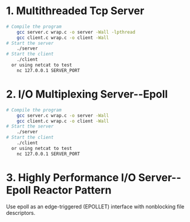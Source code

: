 
# 1. Multithreaded Tcp Server

```bash
# Compile the program
    gcc server.c wrap.c -o server -Wall -lpthread
    gcc client.c wrap.c -o client -Wall
# Start the server
    ./server
# Start the client
    ./client
  or using netcat to test
    nc 127.0.0.1 SERVER_PORT
```

# 2. I/O Multiplexing Server--Epoll

```bash
# Compile the program
    gcc server.c wrap.c -o server -Wall
    gcc client.c wrap.c -o client -Wall
# Start the server
    ./server
# Start the client
    ./client
  or using netcat to test
    nc 127.0.0.1 SERVER_PORT
```

# 3. Highly Performance I/O Server--Epoll Reactor Pattern
  Use epoll as an edge-triggered (EPOLLET) interface with nonblocking file descriptors.

